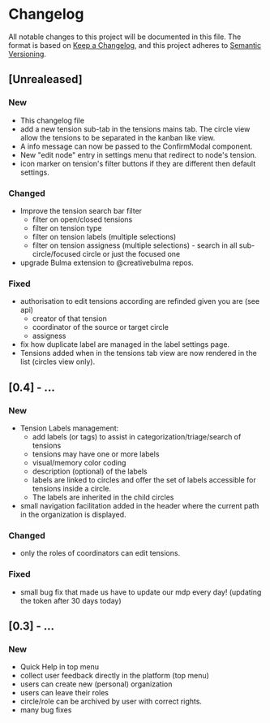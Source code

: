 # Changelog                                                                                                                                                                                                        

All notable changes to this project will be documented in this file.
The format is based on [Keep a Changelog](https://keepachangelog.com/en/1.0.0/), and this project adheres to [Semantic Versioning](https://semver.org/spec/v2.0.0.html).


## [Unrealeased]                                                                                                                                                                                                   

### New
- This changelog file
- add a new tension sub-tab in the tensions mains tab. The circle view allow the tensions to be separated in the kanban like view.
- A info message can now be passed to the ConfirmModal component.
- New "edit node" entry in settings menu that redirect to node's tension.
- icon marker on tension's filter buttons if they are different then default settings.

### Changed
- Improve the tension search bar filter
	- filter on open/closed tensions
    - filter on tension type
    - filter on tension labels (multiple selections)
    - filter on tension assigness (multiple selections)
    - search in all sub-circle/focused circle or just the focused one
- upgrade Bulma extension to @creativebulma repos.

### Fixed
- authorisation to edit tensions according are refinded given you are (see api)
    * creator of that tension
    * coordinator of the source or target circle
    * assigness
- fix how duplicate label are managed in the label settings page.
- Tensions added when in the tensions tab view are now rendered in the list (circles view only).

## [0.4] - ...

### New
- Tension Labels management:
    - add labels (or tags) to assist in categorization/triage/search of tensions
    - tensions may have one or more labels
    - visual/memory color coding
    - description (optional) of the labels
    - labels are linked to circles and offer the set of labels accessible for tensions inside a circle.
    - The labels are inherited in the child circles
- small navigation facilitation added in the header where the current path in the organization is displayed.

### Changed
- only the roles of coordinators can edit tensions.

### Fixed
- small bug fix that made us have to update our mdp every day! (updating the token after 30 days today)


## [0.3] - ...

### New
- Quick Help in top menu
- collect user feedback directly in the platform (top menu)
- users can create new (personal) organization
- users can leave their roles
- circle/role can be archived by user with correct rights.
- many bug fixes

